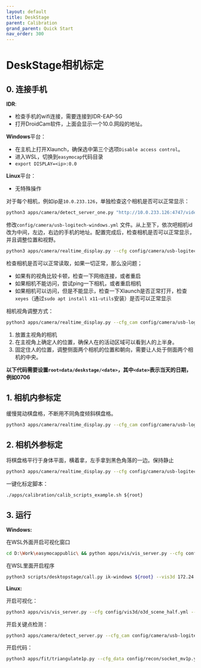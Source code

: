```yaml
---
layout: default
title: DeskStage
parent: Calibration
grand_parent: Quick Start
nav_order: 300
---
```


# DeskStage相机标定

## 0. 连接手机

**IDR**:
- 检查手机的wifi连接，需要连接到IDR-EAP-5G
- 打开DroidCam软件，上面会显示一个10.0.网段的地址。

**Windows**平台：
- 在主机上打开Xlaunch，确保选中第三个选项`Disable access control`。
- 进入WSL，切换到`easymocap`代码目录
- `export DISPLAY=<ip>:0.0`

**Linux**平台：
- 无特殊操作

对于每个相机，例如ip是`10.0.233.126`，单独检查这个相机是否可以正常显示：
```bash
python3 apps/camera/detect_server_one.py "http://10.0.233.126:4747/video/v3/avc/1280x720" --show --back --noblock
```

修改`config/camera/usb-logitech-windows.yml` 文件。从上至下，依次吧相机id改为中间，左边，右边的手机的地址。配置完成后，检查相机是否可以正常显示，并且调整位置和视野。

```bash
python3 apps/camera/realtime_display.py --cfg config/camera/usb-logitech-windows.yml --display --num 100000
```

检查相机是否可以正常读取，如果一切正常，那么没问题；

- 如果有的视角比较卡顿，检查一下网络连接，或者重启
- 如果相机不能访问，尝试ping一下相机，或者重启相机
- 如果相机可以访问，但是不能显示，检查一下Xlaunch是否正常打开，检查`xeyes`（通过`sudo apt install x11-utils`安装）是否可以正常显示

相机视角调整方式：

```bash
python3 apps/camera/realtime_display.py --cfg_cam config/camera/usb-logitech-windows.yml --display
```

1. 放置主视角的相机
2. 在主视角上确定人的位置，确保人在的活动区域可以看到人的上半身。
3. 固定住人的位置，调整侧面两个相机的位置和朝向，需要让人处于侧面两个相机的中央。

**以下代码需要设置`root=data/deskstage/<date>`，其中`<date>`表示当天的日期，例如0706**

## 1. 相机内参标定

缓慢晃动棋盘格，不断用不同角度倾斜棋盘格。

```bash
python3 apps/camera/realtime_display.py --cfg_cam config/camera/usb-logitech-windows.yml --display --num 1000 --out ${root}/ba
```

## 2. 相机外参标定

将棋盘格平行于身体平面，横着拿，左手拿到黑色角落的一边。保持静止

```bash
python3 apps/camera/realtime_display.py --cfg config/camera/usb-logitech-windows.yml --display --num 100 --out ${root}/ground
```

一键化标定脚本：
```
./apps/calibration/calib_scripts_example.sh ${root}
```

## 3. 运行

**Windows:**

在WSL外面开启可视化窗口

```bash
cd D:\Work\easymocappublic\ && python apps/vis/vis_server.py --cfg config/vis3d/o3d_scene_half.yml --opts host 0.0.0.0 port 9999 block False
```

在WSL里面开启程序

```bash
python3 scripts/desktopstage/call.py ik-windows ${root} --vis3d 172.24.0.1:9999
```

**Linux:**

开启可视化：

```bash
python3 apps/vis/vis_server.py --cfg config/vis3d/o3d_scene_half.yml --opts host 0.0.0.0 port 9999 block False
```

开启关键点检测：

```bash
python3 apps/camera/detect_server.py --cfg_cam config/camera/usb-logitech-windows.yml --host 0.0.0.0:8888 --cfg_det config/camera/mediapipe-holistic.yml --timer
```

开启代码：

```bash
python3 apps/fit/triangulate1p.py --cfg_data config/recon/socket_mv1p.yml --opt_data args.camera ${root}/ground1f --cfg_exp config/recon/ik_halfbody.yml --vis3d localhost:9999 --det2d 0.0.0.0:8888 --no_write
```

